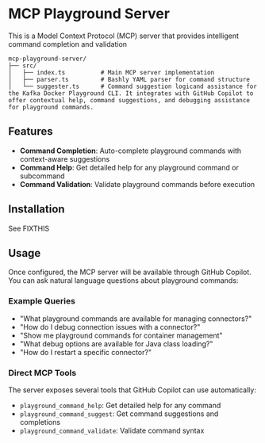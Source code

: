 # MCP Playground Server

This is a Model Context Protocol (MCP) server that provides intelligent command completion and validation

```
mcp-playground-server/
├── src/
│   ├── index.ts          # Main MCP server implementation
│   ├── parser.ts         # Bashly YAML parser for command structure
│   └── suggester.ts      # Command suggestion logicand assistance for the Kafka Docker Playground CLI. It integrates with GitHub Copilot to offer contextual help, command suggestions, and debugging assistance for playground commands.
```

## Features

- **Command Completion**: Auto-complete playground commands with context-aware suggestions
- **Command Help**: Get detailed help for any playground command or subcommand  
- **Command Validation**: Validate playground commands before execution

## Installation

See FIXTHIS

## Usage

Once configured, the MCP server will be available through GitHub Copilot. You can ask natural language questions about playground commands:

### Example Queries

- "What playground commands are available for managing connectors?"
- "How do I debug connection issues with a connector?"
- "Show me playground commands for container management"
- "What debug options are available for Java class loading?"
- "How do I restart a specific connector?"

### Direct MCP Tools

The server exposes several tools that GitHub Copilot can use automatically:

- `playground_command_help`: Get detailed help for any command
- `playground_command_suggest`: Get command suggestions and completions  
- `playground_command_validate`: Validate command syntax
